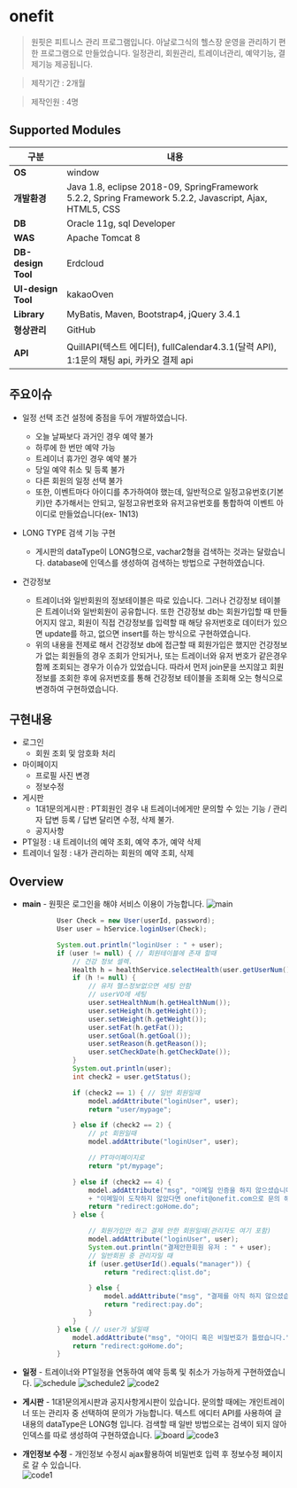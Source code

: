# onefit
> 원핏은 피트니스 관리 프로그램입니다. 아날로그식의 헬스장 운영을 관리하기 편한 프로그램으로 만들었습니다. 일정관리, 회원관리, 트레이너관리, 예약기능, 결제기능  제공됩니다.

> 제작기간 : 2개월

> 제작인원 : 4명

## Supported Modules
|  <center>구분</center> |  <center>내용</center> |
|:--------|:--------|
|**OS** | window |
|**개발환경** | Java 1.8, eclipse 2018-09, SpringFramework 5.2.2, Spring Framework 5.2.2, Javascript, Ajax, HTML5, CSS |
|**DB** | Oracle 11g, sql Developer |
|**WAS** | Apache Tomcat 8 |
|**DB-design Tool** | Erdcloud |
|**UI-design Tool** | kakaoOven |
|**Library** | MyBatis, Maven, Bootstrap4, jQuery 3.4.1 |
|**형상관리** | GitHub |
|**API** | QuillAPI(텍스트 에디터), fullCalendar4.3.1(달력 API), 1:1문의 채팅 api, 카카오 결제 api |

## 주요이슈
* 일정 선택 조건 설정에 중점을 두어 개발하였습니다.
  - 오늘 날짜보다 과거인 경우 예약 불가
  - 하루에 한 번만 예약 가능
  - 트레이너 휴가인 경우 예약 불가
  - 당일 예약 취소 및 등록 불가
  - 다른 회원의 일정 선택 불가
  - 또한, 이벤트마다 아이디를 추가하여야 했는데, 일반적으로 일정고유번호(기본키)만 추가해서는 안되고, 일정고유번호와 유저고유번호를 통합하여 이벤트 아이디로 만들었습니다(ex- 1N13)
* LONG TYPE 검색 기능 구현
  - 게시판의 dataType이 LONG형으로, vachar2형을 검색하는 것과는 달랐습니다. database에 인덱스를 생성하여 검색하는 방법으로 구현하였습니다.

* 건강정보
  - 트레이너와 일반회원의 정보테이블은 따로 있습니다. 그러나 건강정보 테이블은 트레이너와 일반회원이 공유합니다. 또한 건강정보 db는 회원가입할 때 만들어지지 않고, 회원이 직접 건강정보를 입력할 때 해당 유저번호로 데이터가 있으면 update를 하고, 없으면 insert를 하는 방식으로 구현하였습니다.
  - 위의 내용을 전제로 해서 건강정보 db에 접근할 때 회원가입은 했지만 건강정보가 없는 회원들의 경우 조회가 안되거나, 또는 트레이너와 유저 번호가 같은경우 함께 조회되는 경우가 이슈가 있었습니다. 따라서 먼저 join문을 쓰지않고 회원정보를 조회한 후에 유저번호를 통해 건강정보 테이블을 조회해 오는 형식으로 변경하여 구현하였습니다.

## 구현내용
* 로그인
  - 회원 조회 및 암호화 처리
* 마이페이지
  - 프로필 사진 변경
  - 정보수정
* 게시판
  - 1대1문의게시판 : PT회원인 경우 내 트레이너에게만 문의할 수 있는 기능 / 관리자 답변 등록 / 답변 달리면 수정, 삭제 불가.
  - 공지사항
* PT일정 : 내 트레이너의 예약 조회, 예약 추가, 예약 삭제
* 트레이너 일정 : 내가 관리하는 회원의 예약 조회, 삭제
  
## Overview
* **main** - 원핏은 로그인을 해야 서비스 이용이 가능합니다.
  ![main](doc/images/메인.png)
  
```java
			User Check = new User(userId, password);
			User user = hService.loginUser(Check);

			System.out.println("loginUser : " + user);
			if (user != null) { // 회원테이블에 존재 할때
				// 건강 정보 셀렉.
				Health h = healthService.selectHealth(user.getUserNum());
				if (h != null) {
					// 유저 헬스정보없으면 세팅 안함
					// userVO에 세팅
					user.setHealthNum(h.getHealthNum());
					user.setHeight(h.getHeight());
					user.setWeight(h.getWeight());
					user.setFat(h.getFat());
					user.setGoal(h.getGoal());
					user.setReason(h.getReason());
					user.setCheckDate(h.getCheckDate());
				}
				System.out.println(user);
				int check2 = user.getStatus();

				if (check2 == 1) { // 일반 회원일때
					model.addAttribute("loginUser", user);
					return "user/mypage";

				} else if (check2 == 2) {
					// pt 회원일때
					model.addAttribute("loginUser", user);

					// PT마이페이지로
					return "pt/mypage";

				} else if (check2 == 4) {
					model.addAttribute("msg", "이메일 인증을 하지 않으셨습니다."
					+ "이메일이 도착하지 않았다면 onefit@onefit.com으로 문의 해주세요.");
					return "redirect:goHome.do";
				} else {

					// 회원가입만 하고 결제 안한 회원일때(관리자도 여기 포함)
					model.addAttribute("loginUser", user);
					System.out.println("결제안한회원 유저 : " + user);
					// 일반회원 중 관리자일 때
					if (user.getUserId().equals("manager")) {
						return "redirect:qlist.do";

					} else {
						model.addAttribute("msg", "결제를 아직 하지 않으셨습니다. 결제 하시겠습니까?");
						return "redirect:pay.do";
					}
				}
			} else { // user가 널일때
				model.addAttribute("msg", "아이디 혹은 비밀번호가 틀렸습니다.");
				return "redirect:goHome.do";
			}
  ```
  
* **일정** - 트레이너와 PT일정을 연동하여 예약 등록 및 취소가 가능하게 구현하였습니다.
  ![schedule](doc/images/트레이너일정view.png)
  ![schedule2](doc/images/일정view.png)
  ![code2](doc/images/일정조회view2.png)
  
* **게시판** - 1대1문의게시판과 공지사항게시판이 있습니다. 문의할 때에는 개인트레이너 또는 관리자 중 선택하여 문의가 가능합니다. 텍스트 에디터 API를 사용하여 글 내용의 dataType은 LONG형 입니다. 검색할 때 일반 방법으로는 검색이 되지 않아 인덱스를 따로 생성하여 구현하였습니다.
  ![board](doc/images/게시판view.png)
  ![code3](doc/images/공지사항검색view.png)  
  
* **개인정보 수정** - 개인정보 수정시 ajax활용하여 비밀번호 입력 후 정보수정 페이지로 갈 수 있습니다.  
  ![code1](doc/images/비밀번호재확인viewpng.png)



